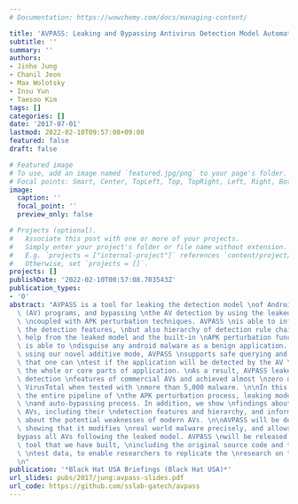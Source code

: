 ```yaml
---
# Documentation: https://wowchemy.com/docs/managing-content/

title: 'AVPASS: Leaking and Bypassing Antivirus Detection Model Automatically'
subtitle: ''
summary: ''
authors:
- Jinho Jung
- Chanil Jeon
- Max Wolotsky
- Insu Yun
- Taesoo Kim
tags: []
categories: []
date: '2017-07-01'
lastmod: 2022-02-10T09:57:08+09:00
featured: false
draft: false

# Featured image
# To use, add an image named `featured.jpg/png` to your page's folder.
# Focal points: Smart, Center, TopLeft, Top, TopRight, Left, Right, BottomLeft, Bottom, BottomRight.
image:
  caption: ''
  focal_point: ''
  preview_only: false

# Projects (optional).
#   Associate this post with one or more of your projects.
#   Simply enter your project's folder or file name without extension.
#   E.g. `projects = ["internal-project"]` references `content/project/deep-learning/index.md`.
#   Otherwise, set `projects = []`.
projects: []
publishDate: '2022-02-10T00:57:08.703543Z'
publication_types:
- '0'
abstract: "AVPASS is a tool for leaking the detection model \nof Android antivirus\
  \ (AV) programs, and bypassing \nthe AV detection by using the leaked information\
  \ \ncoupled with APK perturbation techniques. AVPASS \nis able to infer not only\
  \ the detection features, \nbut also hierarchy of detection rule chains. \nWith\
  \ help from the leaked model and the built-in \nAPK perturbation functions, AVPASS\
  \ is able to \ndisguise any android malware as a benign application. \nFurthermore,\
  \ using our novel additive mode, AVPASS \nsupports safe querying and guarantees\
  \ that one can \ntest if the application will be detected by the AV \nwithout sending\
  \ the whole or core parts of application. \nAs a result, AVPASS leaked significant\
  \ detection \nfeatures of commercial AVs and achieved almost \nzero detection from\
  \ VirusTotal when tested with \nmore than 5,000 malware. \n\nIn this talk, we present\
  \ the entire pipeline of \nthe APK perturbation process, leaking model process,\
  \ \nand auto-bypassing process. In addition, we show \nfindings about commercial\
  \ AVs, including their \ndetection features and hierarchy, and inform the \nattendees\
  \ about the potential weaknesses of modern AVs. \n\nAVPASS will be demonstrated,\
  \ showing that it modifies \nreal world malware precisely, and allows them to \n\
  bypass all AVs following the leaked model. AVPASS \nwill be released with every\
  \ tool that we have built, \nincluding the original source code and the related\
  \ \ntest data, to enable researchers to replicate the \nresearch on their own.\n\
  \n"
publication: '*Black Hat USA Briefings (Black Hat USA)*'
url_slides: pubs/2017/jung:avpass-slides.pdf
url_code: https://github.com/sslab-gatech/avpass
---
```

